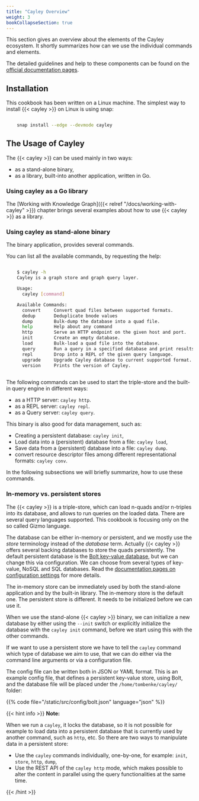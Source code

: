 ```yaml
---
title: "Cayley Overview"
weight: 3
bookCollapseSection: true
---
```


This section gives an overview about the elements of the Cayley ecosystem.
It shortly summarizes how can we use the individual commands and elements.

The detailed guidelines and help to these components can be found on the [official documentation pages](https://cayley.gitbook.io/cayley/).

## Installation

This cookbook has been written on a Linux machine. The simplest way to install {{< cayley >}} on Linux is using snap:

```bash

    snap install --edge --devmode cayley

```

## The Usage of Cayley

The {{< cayley >}} can be used mainly in two ways:
- as a stand-alone binary,
- as a library, built-into another application, written in Go.

### Using cayley as a Go library

The [Working with Knowledge Graph]({{< relref "/docs/working-with-cayley" >}}) chapter brings several examples about how to use {{< cayley >}} as a library.

### Using cayley as stand-alone binary

The binary application, provides several commands.

You can list all the available commands, by requesting the help:

```bash

    $ cayley -h
    Cayley is a graph store and graph query layer.

    Usage:
      cayley [command]

    Available Commands:
      convert     Convert quad files between supported formats.
      dedup       Deduplicate bnode values
      dump        Bulk-dump the database into a quad file.
      help        Help about any command
      http        Serve an HTTP endpoint on the given host and port.
      init        Create an empty database.
      load        Bulk-load a quad file into the database.
      query       Run a query in a specified database and print results.
      repl        Drop into a REPL of the given query language.
      upgrade     Upgrade Cayley database to current supported format.
      version     Prints the version of Cayley.
      
```

The following commands can be used to start the triple-store and the built-in query engine in different ways:
- as a HTTP server: `cayley http`.
- as a REPL server: `cayley repl`.
- as a Query server: `cayley query`.

This binary is also good for data management, such as:
- Creating a persistent database: `cayley init`,
- Load data into a (persistent) database from a file: `cayley load`,
- Save data from a (persistent) database into a file: `cayley dump`.
- convert resource descriptor files among different representational formats: `cayley conv`.

In the following subsections we will briefly summarize, how to use these commands.

### In-memory vs. persistent stores

The {{< cayley >}} is a triple-store, which can load n-quads and/or n-triples into its database, and allows to run queries on the loaded data. There are several query languages supported. This cookbook is focusing only on the so called Gizmo language.

The database can be either in-memory or persistent, and we mostly use the _store_ terminology instead of the _database_ term. Actually {{< cayley >}} offers several backing databases to store the quads persistently. The default persistent database is the [Bolt key-value database](https://github.com/boltdb/bolt), but we can change this via configuration. We can choose from several types of key-value, NoSQL and SQL databases. Read the [documentation pages on configuration settings](https://cayley.gitbook.io/cayley/configuration) for more details. 

The in-memory store can be immediately used by both the stand-alone application and by the built-in library. The in-memory store is the default one. The persistent store is different. It needs to be initialized before we can use it.

When we use the stand-alone {{< cayley >}} binary, we can initialize a new database by either using the `--init` switch or explicitly initialize the database with the `cayley init` command, before we start using this with the other commands.

If we want to use a persistent store we have to tell the `cayley` command which type of database we aim to use, that we can do either via the command line arguments or via a configuration file.

The config file can be written both in JSON or YAML format. This is an example config file, that defines a persistent key-value store, using Bolt, and the database file will be placed under the `/home/tombenke/cayley/` folder:

{{% code file="/static/src/config/bolt.json" language="json" %}}

{{< hint info >}}
__Note:__

When we run a `cayley`, it locks the database, so it is not possible for example to load data into a persistent database that is currently used by another command, such as `http`, etc. So there are two ways to manipulate data in a persistent store:
- Use the `cayley` commands individually, one-by-one, for example: `init`, `store`, `http`, `dump`,
- Use the REST API of the `cayley http` mode, which makes possible to alter the content in parallel using the query functionalities at the same time.

{{< /hint >}}

